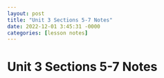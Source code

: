 ```yaml
---
layout: post
title: "Unit 3 Sections 5-7 Notes"
date: 2022-12-01 3:45:31 -0000
categories: [lesson notes]
---
```

# Unit 3 Sections 5-7 Notes
